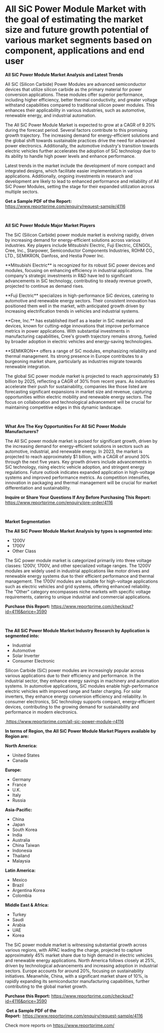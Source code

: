<p><h1>All SiC Power Module Market with the goal of estimating the market size and future growth potential of various market segments based on component, applications and end user</h1></p><p><strong>All SiC Power Module Market Analysis and Latest Trends</strong></p>
<p><p>All SiC (Silicon Carbide) Power Modules are advanced semiconductor devices that utilize silicon carbide as the primary material for power conversion applications. These modules offer superior performance, including higher efficiency, better thermal conductivity, and greater voltage withstand capabilities compared to traditional silicon power modules. This enhances their applicability in various industries, such as automotive, renewable energy, and industrial automation.</p><p>The All SiC Power Module Market is expected to grow at a CAGR of 9.20% during the forecast period. Several factors contribute to this promising growth trajectory. The increasing demand for energy-efficient solutions and the global shift towards sustainable practices drive the need for advanced power electronics. Additionally, the automotive industry's transition towards electric vehicles further accelerates the adoption of SiC technology due to its ability to handle high power levels and enhance performance. </p><p>Latest trends in the market include the development of more compact and integrated designs, which facilitate easier implementation in various applications. Additionally, ongoing investments in research and development are likely to lead to enhanced performance and reliability of All SiC Power Modules, setting the stage for their expanded utilization across multiple sectors.</p></p>
<p><strong>Get a Sample PDF of the Report:&nbsp;</strong> <a href="https://www.reportprime.com/enquiry/request-sample/4116?utm_campaign=3458&utm_medium=2&utm_source=Github&utm_content=ia&utm_term=18032025&utm_id=all-sic-power-module">https://www.reportprime.com/enquiry/request-sample/4116</a></p>
<p>&nbsp;</p>
<p><strong>All SiC Power Module Major Market Players</strong></p>
<p><p>The SiC (Silicon Carbide) power module market is evolving rapidly, driven by increasing demand for energy-efficient solutions across various industries. Key players include Mitsubishi Electric, Fuji Electric, CENGOL, Cree, Inc., Starpower, Semiconductor Components Industries, ROHM CO., LTD., SEMIKRON, Danfoss, and Hestia Power Inc.</p><p>**Mitsubishi Electric** is recognized for its robust SiC power devices and modules, focusing on enhancing efficiency in industrial applications. The company's strategic investments in R&D have led to significant advancements in SiC technology, contributing to steady revenue growth, projected to continue as demand rises.</p><p>**Fuji Electric** specializes in high-performance SiC devices, catering to automotive and renewable energy sectors. Their consistent innovation has positioned them well in the market, with anticipated growth driven by increasing electrification trends in vehicles and industrial systems.</p><p>**Cree, Inc.** has established itself as a leader in SiC materials and devices, known for cutting-edge innovations that improve performance metrics in power applications. With substantial investments in manufacturing capabilities, Cree's growth trajectory remains strong, fueled by broader adoption in electric vehicles and energy-saving technologies.</p><p>**SEMIKRON** offers a range of SiC modules, emphasizing reliability and thermal management. Its strong presence in Europe contributes to a burgeoning market share, particularly as industries migrate towards renewable integration.</p><p>The global SiC power module market is projected to reach approximately $3 billion by 2025, reflecting a CAGR of 30% from recent years. As industries accelerate their push for sustainability, companies like those listed are forecasting significant expansions in market size and revenue, capturing opportunities within electric mobility and renewable energy sectors. The focus on collaboration and technological advancement will be crucial for maintaining competitive edges in this dynamic landscape.</p></p>
<p>&nbsp;</p>
<p><strong>What Are The Key Opportunities For All SiC Power Module Manufacturers?</strong></p>
<p><p>The All SiC power module market is poised for significant growth, driven by the increasing demand for energy-efficient solutions in sectors such as automotive, industrial, and renewable energy. In 2023, the market is projected to reach approximately $1 billion, with a CAGR of around 30% through the next five years. Key growth drivers include advancements in SiC technology, rising electric vehicle adoption, and stringent energy regulations. Future outlook indicates expanded application in high-voltage systems and improved performance metrics. As competition intensifies, innovation in packaging and thermal management will be crucial for market differentiation and sustainability.</p></p>
<p><strong>Inquire or Share Your Questions If Any Before Purchasing This Report:</strong> <a href="https://www.reportprime.com/enquiry/pre-order/4116?utm_campaign=3458&utm_medium=2&utm_source=Github&utm_content=ia&utm_term=18032025&utm_id=all-sic-power-module">https://www.reportprime.com/enquiry/pre-order/4116</a></p>
<p>&nbsp;</p>
<p><strong>Market Segmentation</strong></p>
<p><strong>The All SiC Power Module Market Analysis by types is segmented into:</strong></p>
<p><ul><li>1200V</li><li>1700V</li><li>Other Class</li></ul></p>
<p><p>The SiC power module market is categorized primarily into three voltage classes: 1200V, 1700V, and other specialized voltage ranges. The 1200V modules are widely used in industrial applications like motor drives and renewable energy systems due to their efficient performance and thermal management. The 1700V modules are suitable for high-voltage applications such as electric vehicles and grid systems, offering enhanced reliability. The "Other" category encompasses niche markets with specific voltage requirements, catering to unique industrial and commercial applications.</p></p>
<p><strong>Purchase this Report:&nbsp;</strong><a href="https://www.reportprime.com/checkout?id=4116&price=3590&utm_campaign=3458&utm_medium=2&utm_source=Github&utm_content=ia&utm_term=18032025&utm_id=all-sic-power-module">https://www.reportprime.com/checkout?id=4116&price=3590</a></p>
<p>&nbsp;</p>
<p><strong>The All SiC Power Module Market Industry Research by Application is segmented into:</strong></p>
<p><ul><li>Industrial</li><li>Automotive</li><li>Solar Inverter</li><li>Consumer Electronic</li></ul></p>
<p><p>Silicon Carbide (SiC) power modules are increasingly popular across various applications due to their efficiency and performance. In the industrial sector, they enhance energy savings in machinery and automation systems. In automotive applications, SiC modules enable high-performance electric vehicles with improved range and faster charging. For solar inverters, they enhance energy conversion efficiency and reliability. In consumer electronics, SiC technology supports compact, energy-efficient devices, contributing to the growing demand for sustainability and performance in modern electronics.</p></p>
<p><a href="https://www.reportprime.com/all-sic-power-module-r4116?utm_campaign=3458&utm_medium=2&utm_source=Github&utm_content=ia&utm_term=18032025&utm_id=all-sic-power-module">&nbsp;https://www.reportprime.com/all-sic-power-module-r4116</a></p>
<p><strong>In terms of Region, the All SiC Power Module Market Players available by Region are:</strong></p>
<p>
    <p> <strong> North America: </strong>
        <ul>
            <li>United States</li>
            <li>Canada</li>
        </ul>
        </p> 
    <p> <strong> Europe: </strong>
        <ul>
            <li>Germany</li>
            <li>France</li>
            <li>U.K.</li>
            <li>Italy</li>
            <li>Russia</li>
        </ul>
        </p> 
    <p> <strong> Asia-Pacific: </strong>
        <ul>
            <li>China</li>
            <li>Japan</li>
            <li>South Korea</li>
            <li>India</li>
            <li>Australia</li>
            <li>China Taiwan</li>
            <li>Indonesia</li>
            <li>Thailand</li>
            <li>Malaysia</li>
        </ul>
        </p> 
    <p> <strong> Latin America: </strong>
        <ul>
            <li>Mexico</li>
            <li>Brazil</li>
            <li>Argentina Korea</li>
            <li>Colombia</li>
        </ul>
        </p> 
    <p> <strong> Middle East & Africa: </strong>
        <ul>
            <li>Turkey</li>
            <li>Saudi</li>
            <li>Arabia</li>
            <li>UAE</li>
            <li>Korea</li>
        </ul>
    </p>
    </p>
<p><p>The SiC power module market is witnessing substantial growth across various regions, with APAC leading the charge, projected to capture approximately 45% market share due to high demand in electric vehicles and renewable energy applications. North America follows closely at 25%, driven by technological advancements and increasing adoption in industrial sectors. Europe accounts for around 20%, focusing on sustainability initiatives. Meanwhile, China, with a significant market share of 10%, is rapidly expanding its semiconductor manufacturing capabilities, further contributing to the global market growth.</p></p>
<p><strong>Purchase this Report: </strong><a href="https://www.reportprime.com/checkout?id=4116&price=3590&utm_campaign=3458&utm_medium=2&utm_source=Github&utm_content=ia&utm_term=18032025&utm_id=all-sic-power-module">https://www.reportprime.com/checkout?id=4116&price=3590</a></p>
<p>&nbsp;<strong>Get a Sample PDF of the Report:&nbsp;&nbsp;</strong><a href="https://www.reportprime.com/enquiry/request-sample/4116?utm_campaign=3458&utm_medium=2&utm_source=Github&utm_content=ia&utm_term=18032025&utm_id=all-sic-power-module">https://www.reportprime.com/enquiry/request-sample/4116</a></p>
<p><strong></strong></p>
<p>Check more reports on <a href="https://www.reportprime.com/?utm_campaign=3458&utm_medium=2&utm_source=Github&utm_content=ia&utm_term=18032025&utm_id=all-sic-power-module">https://www.reportprime.com/</a></p>